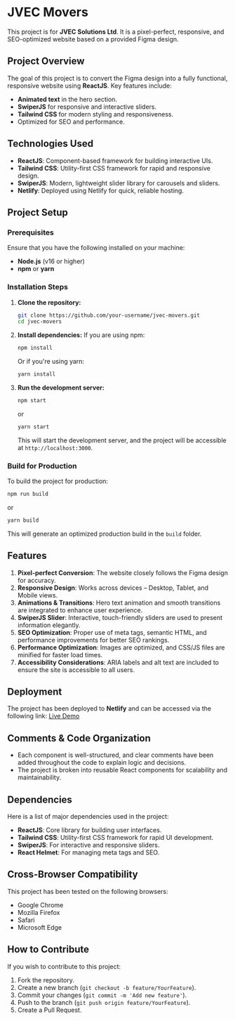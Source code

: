 # JVEC Movers

This project is for **JVEC Solutions Ltd**. It is a pixel-perfect, responsive, and SEO-optimized website based on a provided Figma design.

## Project Overview

The goal of this project is to convert the Figma design into a fully functional, responsive website using **ReactJS**. Key features include:

- **Animated text** in the hero section.
- **SwiperJS** for responsive and interactive sliders.
- **Tailwind CSS** for modern styling and responsiveness.
- Optimized for SEO and performance.

## Technologies Used

- **ReactJS**: Component-based framework for building interactive UIs.
- **Tailwind CSS**: Utility-first CSS framework for rapid and responsive design.
- **SwiperJS**: Modern, lightweight slider library for carousels and sliders.
- **Netlify**: Deployed using Netlify for quick, reliable hosting.

## Project Setup

### Prerequisites

Ensure that you have the following installed on your machine:

- **Node.js** (v16 or higher)
- **npm** or **yarn**

### Installation Steps

1. **Clone the repository:**

   ```bash
   git clone https://github.com/your-username/jvec-movers.git
   cd jvec-movers
   ```

2. **Install dependencies:**
   If you are using npm:

   ```bash
   npm install
   ```

   Or if you're using yarn:

   ```bash
   yarn install
   ```

3. **Run the development server:**
   ```bash
   npm start
   ```
   or
   ```bash
   yarn start
   ```
   This will start the development server, and the project will be accessible at `http://localhost:3000`.

### Build for Production

To build the project for production:

```bash
npm run build
```

or

```bash
yarn build
```

This will generate an optimized production build in the `build` folder.

## Features

1. **Pixel-perfect Conversion**: The website closely follows the Figma design for accuracy.
2. **Responsive Design**: Works across devices – Desktop, Tablet, and Mobile views.
3. **Animations & Transitions**: Hero text animation and smooth transitions are integrated to enhance user experience.
4. **SwiperJS Slider**: Interactive, touch-friendly sliders are used to present information elegantly.
5. **SEO Optimization**: Proper use of meta tags, semantic HTML, and performance improvements for better SEO rankings.
6. **Performance Optimization**: Images are optimized, and CSS/JS files are minified for faster load times.
7. **Accessibility Considerations**: ARIA labels and alt text are included to ensure the site is accessible to all users.

## Deployment

The project has been deployed to **Netlify** and can be accessed via the following link:
[Live Demo](https://jvec-movers-six.vercel.app/)

## Comments & Code Organization

- Each component is well-structured, and clear comments have been added throughout the code to explain logic and decisions.
- The project is broken into reusable React components for scalability and maintainability.

## Dependencies

Here is a list of major dependencies used in the project:

- **ReactJS**: Core library for building user interfaces.
- **Tailwind CSS**: Utility-first CSS framework for rapid UI development.
- **SwiperJS**: For interactive and responsive sliders.
- **React Helmet**: For managing meta tags and SEO.

## Cross-Browser Compatibility

This project has been tested on the following browsers:

- Google Chrome
- Mozilla Firefox
- Safari
- Microsoft Edge

## How to Contribute

If you wish to contribute to this project:

1. Fork the repository.
2. Create a new branch (`git checkout -b feature/YourFeature`).
3. Commit your changes (`git commit -m 'Add new feature'`).
4. Push to the branch (`git push origin feature/YourFeature`).
5. Create a Pull Request.
